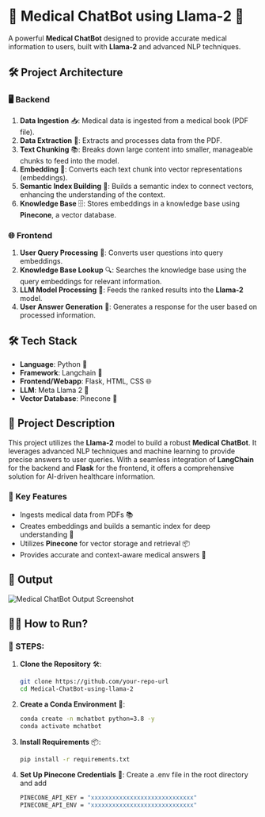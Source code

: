 # 🏥 Medical ChatBot using Llama-2 🦙

A powerful **Medical ChatBot** designed to provide accurate medical information to users, built with **Llama-2** and advanced NLP techniques.

## 🛠️ Project Architecture

### 🖥️ Backend
1. **Data Ingestion** 📥: Medical data is ingested from a medical book (PDF file).
2. **Data Extraction** 📝: Extracts and processes data from the PDF.
3. **Text Chunking** 📚: Breaks down large content into smaller, manageable chunks to feed into the model.
4. **Embedding** 🧬: Converts each text chunk into vector representations (embeddings).
5. **Semantic Index Building** 🧠: Builds a semantic index to connect vectors, enhancing the understanding of the context.
6. **Knowledge Base** 🗄️: Stores embeddings in a knowledge base using **Pinecone**, a vector database.

### 🌐 Frontend
1. **User Query Processing** 💬: Converts user questions into query embeddings.
2. **Knowledge Base Lookup** 🔍: Searches the knowledge base using the query embeddings for relevant information.
3. **LLM Model Processing** 🤖: Feeds the ranked results into the **Llama-2** model.
4. **User Answer Generation** 📝: Generates a response for the user based on processed information.

## 🛠️ Tech Stack
- **Language**: Python 🐍
- **Framework**: Langchain 🔗
- **Frontend/Webapp**: Flask, HTML, CSS 🌐
- **LLM**: Meta Llama 2 🦙
- **Vector Database**: Pinecone 🧩

## 📄 Project Description
This project utilizes the **Llama-2** model to build a robust **Medical ChatBot**. It leverages advanced NLP techniques and machine learning to provide precise answers to user queries. With a seamless integration of **LangChain** for the backend and **Flask** for the frontend, it offers a comprehensive solution for AI-driven healthcare information.

### 🚀 Key Features
- Ingests medical data from PDFs 📚
- Creates embeddings and builds a semantic index for deep understanding 🧠
- Utilizes **Pinecone** for vector storage and retrieval 📦
- Provides accurate and context-aware medical answers 🏥

## 📸 Output
![Medical ChatBot Output Screenshot](https://github.com/athiyaman-m/Medical-ChatBot-using-llama-2/assets/116479721/405e8dc2-1089-4426-bde1-e6e2c835a643)

## 🏃‍♂️ How to Run?

### 🔧 STEPS:

1. **Clone the Repository** 🛠️:
   ```bash
   git clone https://github.com/your-repo-url
   cd Medical-ChatBot-using-llama-2
   ```

2. **Create a Conda Environment** 🐍:
   ```bash
   conda create -n mchatbot python=3.8 -y
   conda activate mchatbot
    ```

3. **Install Requirements** 📦:
   ```bash
   pip install -r requirements.txt
    ```

4. **Set Up Pinecone Credentials** 🔑:
   Create a .env file in the root directory and add
   ```bash
   PINECONE_API_KEY = "xxxxxxxxxxxxxxxxxxxxxxxxxxxxx"
   PINECONE_API_ENV = "xxxxxxxxxxxxxxxxxxxxxxxxxxxxx"
    ```

